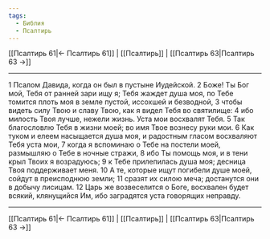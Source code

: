 ```yaml
---
tags:
  - Библия
  - Псалтирь
---
```

[[Псалтирь 61|← Псалтирь 61]] | [[Псалтирь]] | [[Псалтирь 63|Псалтирь 63 →]]

---
1 Псалом Давида, когда он был в пустыне Иудейской.
2 Боже! Ты Бог мой, Тебя от ранней зари ищу я; Тебя жаждет душа моя, по Тебе томится плоть моя в земле пустой, иссохшей и безводной,
3 чтобы видеть силу Твою и славу Твою, как я видел Тебя во святилище:
4 ибо милость Твоя лучше, нежели жизнь. Уста мои восхвалят Тебя.
5 Так благословлю Тебя в жизни моей; во имя Твое вознесу руки мои.
6 Как туком и елеем насыщается душа моя, и радостным гласом восхваляют Тебя уста мои,
7 когда я вспоминаю о Тебе на постели моей, размышляю о Тебе в ночные стражи,
8 ибо Ты помощь моя, и в тени крыл Твоих я возрадуюсь;
9 к Тебе прилепилась душа моя; десница Твоя поддерживает меня.
10 А те, которые ищут погибели душе моей, сойдут в преисподнюю земли;
11 сразят их силою меча; достанутся они в добычу лисицам.
12 Царь же возвеселится о Боге, восхвален будет всякий, клянущийся Им, ибо заградятся уста говорящих неправду.

---
[[Псалтирь 61|← Псалтирь 61]] | [[Псалтирь]] | [[Псалтирь 63|Псалтирь 63 →]]